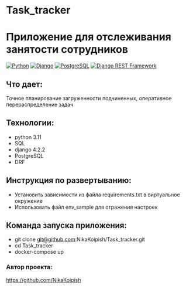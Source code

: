 # Task_tracker
# Приложение для отслеживания занятости сотрудников
[![Python](https://img.shields.io/badge/-Python-464646?style=flat-square&logo=Python)](https://www.python.org/)
[![Django](https://img.shields.io/badge/-Django-464646?style=flat-square&logo=Django)](https://www.djangoproject.com/)
[![PostgreSQL](https://img.shields.io/badge/-PostgreSQL-464646?style=flat-square&logo=PostgreSQL)](https://www.postgresql.org/)
[![Django REST Framework](https://img.shields.io/badge/-Django%20REST%20Framework-464646?style=flat-square&logo=Django%20REST%20Framework)](https://www.django-rest-framework.org/)
## Что дает: 
Точное планирование загруженности подчиненных, оперативное перераспределение задач
## Технологии:
- python 3.11
- SQL
- django 4.2.2
- PostgreSQL
- DRF
  
## Инструкция по развертыванию:

- Установить зависимости из файла requirements.txt в виртуальное окружение
- Использовать файл env_sample для отражения настроек

## Команда запуска приложения:
- git clone git@github.com:NikaKoipish/Task_tracker.git
- cd Task_tracker
- docker-compose up 

### Автор проекта:
https://github.com/NikaKoipish

